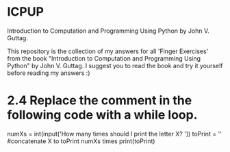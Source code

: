 # ICPUP

Introduction to Computation and Programming Using Python by John V. Guttag.

This repository is the collection of my answers for all 'Finger Exercises' from the book "Introduction to Computation and Programming Using Python" by John V. Guttag.
I suggest you to read the book and try it yourself before reading my answers :)

# 2.4 Replace the comment in the following code with a while loop.
numXs = int(input('How many times should I print the letter X? '))
toPrint = ''
#concatenate X to toPrint numXs times
print(toPrint)
